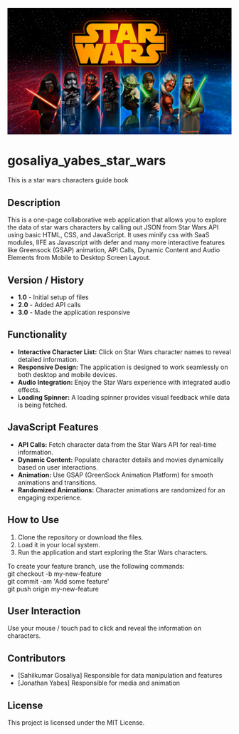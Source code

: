 ![BG](images/bg.png)

# gosaliya_yabes_star_wars
This is a star wars characters guide book

## Description
This is a one-page collaborative web application that allows you to explore the data of star wars characters by calling out JSON from Star Wars API using basic HTML, CSS, and JavaScript. It uses minify css with SaaS modules, IIFE as Javascript with defer and many more interactive features like Greensock (GSAP) animation, API Calls, Dynamic Content and Audio Elements from Mobile to Desktop Screen Layout.

## Version / History
- **1.0** - Initial setup of files
- **2.0** - Added API calls
- **3.0** - Made the application responsive

## Functionality
- **Interactive Character List:** Click on Star Wars character names to reveal detailed information.
- **Responsive Design:** The application is designed to work seamlessly on both desktop and mobile devices.
- **Audio Integration:** Enjoy the Star Wars experience with integrated audio effects.
- **Loading Spinner:** A loading spinner provides visual feedback while data is being fetched.

## JavaScript Features
- **API Calls:** Fetch character data from the Star Wars API for real-time information.
- **Dynamic Content:** Populate character details and movies dynamically based on user interactions.
- **Animation:** Use GSAP (GreenSock Animation Platform) for smooth animations and transitions.
- **Randomized Animations:** Character animations are randomized for an engaging experience.

## How to Use

1. Clone the repository or download the files.
2. Load it in your local system. 
3. Run the application and start exploring the Star Wars characters.

To create your feature branch, use the following commands:<br>
git checkout -b my-new-feature <br>
git commit -am 'Add some feature'<br>
git push origin my-new-feature

## User Interaction
Use your mouse / touch pad to click and reveal the information on characters.

## Contributors
- [Sahilkumar Gosaliya] Responsible for data manipulation and features
- [Jonathan Yabes] Responsible for media and animation


## License
This project is licensed under the MIT License.
